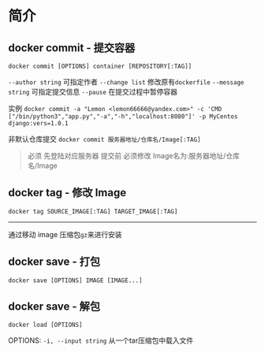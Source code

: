 # 简介

## docker commit - 提交容器

`docker commit [OPTIONS] container [REPOSITORY[:TAG]]`

 `--author string` 可指定作者
 `--change list`    修改原有`dockerfile`
 `--message string` 可指定提交信息
 `--pause`   在提交过程中暂停容器

实例
`docker commit -a "Lemon <lemon66666@yandex.com>" -c 'CMD ["/bin/python3","app.py","-a","-h","localhost:8080"]' -p MyCentos django:vers=1.0.1`

非默认仓库提交
    `docker commit 服务器地址/仓库名/Image[:TAG]`
> 必须 先登陆对应服务器
> 提交前 必须修改 Image名为:服务器地址/仓库名/Image

## docker tag - 修改 Image

`docker tag SOURCE_IMAGE[:TAG] TARGET_IMAGE[:TAG]`

---

通过移动 image 压缩包`gz`来进行安装

## docker save - 打包

 `docker save [OPTIONS] IMAGE [IMAGE...]`

## docker save - 解包

 `docker load [OPTIONS]`

 OPTIONS:
 `-i, --input string`   从一个tar压缩包中载入文件

